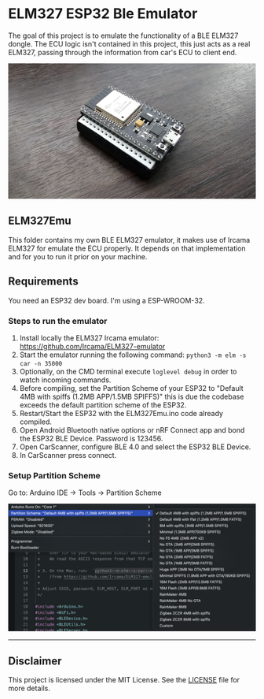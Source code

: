# ELM327 ESP32 Ble Emulator

The goal of this project is to emulate the functionality of a BLE ELM327 dongle. The ECU logic isn't contained in this project, this just acts as a real ELM327, passing through the information from car's ECU to client end.

![ESP32 Dev Board](assets/esp32.jpeg)

## ELM327Emu

This folder contains my own BLE ELM327 emulator, it makes use of Ircama ELM327 for emulate the ECU properly. It depends on that implementation and for you to run it prior on your machine.

## Requirements

You need an ESP32 dev board. I'm using a ESP-WROOM-32.

### Steps to run the emulator

1. Install locally the ELM327 Ircama emulator: https://github.com/Ircama/ELM327-emulator
2. Start the emulator running the following command: ```python3 -m elm -s car -n 35000```
3. Optionally, on the CMD terminal execute ```loglevel debug``` in order to watch incoming commands.
4. Before compiling, set the Partition Scheme of your ESP32 to "Default 4MB with spiffs (1.2MB APP/1.5MB SPIFFS)" this is due the codebase exceeds the default partition scheme of the ESP32.
5. Restart/Start the ESP32 with the ELM327Emu.ino code already compiled.
6. Open Android Bluetooth native options or nRF Connect app and bond the ESP32 BLE Device. Password is 123456.
7. Open CarScanner, configure BLE 4.0 and select the ESP32 BLE Device.
8. In CarScanner press connect.

### Setup Partition Scheme

Go to: Arduino IDE -> Tools -> Partition Scheme

![Partition Scheme Configuration](assets/partition_scheme.png)

---

## Disclaimer

This project is licensed under the MIT License. See the [LICENSE](LICENSE) file for more details.